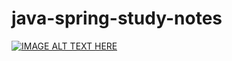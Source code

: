 # java-spring-study-notes
[![IMAGE ALT TEXT HERE](https://img.youtube.com/vi/r2Q0Jzl2qMQ/0.jpg)](https://www.youtube.com/watch?v=r2Q0Jzl2qMQ)
